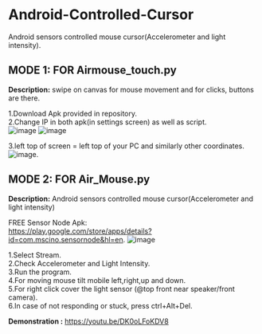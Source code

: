 # Android-Controlled-Cursor
Android sensors controlled mouse cursor(Accelerometer and light intensity). 

## MODE 1: FOR Airmouse_touch.py
 
<b>Description:</b> swipe on canvas for mouse movement and for clicks, buttons are there.  <br />

1.Download Apk provided in repository. <br />
2.Change IP in both apk(in settings screen) as well as script.  <br />
![image](https://github.com/the-vishal/Air-Mouse/blob/master/Images/1.png)
![image](https://github.com/the-vishal/Air-Mouse/blob/master/Images/2.png)

3.left top of screen = left top of your PC and similarly other coordinates.   <br />
![image](https://automatetheboringstuff.com/images/000011.jpg).  <br />


## MODE 2: FOR Air_Mouse.py
<b>Description:</b> Android sensors controlled mouse cursor(Accelerometer and light intensity)

FREE Sensor Node Apk:   <br />
https://play.google.com/store/apps/details?id=com.mscino.sensornode&hl=en. 
![image](https://qph.fs.quoracdn.net/main-qimg-e29636d1e41654fd5b9367b1739f0ccc.webp)

1.Select Stream.  <br />
2.Check Accelerometer and Light Intensity.  <br />
3.Run the program.  <br />
4.For moving mouse tilt mobile left,right,up and down.  <br />
5.For right click cover the light sensor (@top front near speaker/front camera).  <br />
6.In case of not responding or stuck, press ctrl+Alt+Del. 



<b>Demonstration :</b> https://youtu.be/DK0oLFoKDV8
